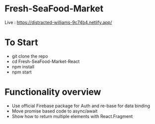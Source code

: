 # Fresh-SeaFood-Market
Live : https://distracted-williams-9c74b4.netlify.app/

# To Start
- git clone the repo
- cd Fresh-SeaFood-Market-React
- npm install
- npm start

# Functionality overview
- Use official Firebase package for Auth and re-base for data binding
- Move promise based code to async/await
- Show how to return multiple elements with React.Fragment

